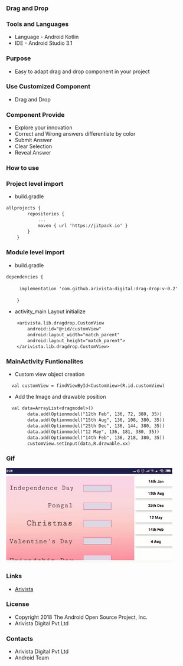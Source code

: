 ### Drag and Drop ###

### Tools and Languages ###

* Language - Android Kotlin
* IDE - Android Studio 3.1

### Purpose ###

* Easy to adapt drag and drop component in your project

### Use Customized Component ###

* Drag and Drop

### Component Provide ###

* Explore your innovation 
* Correct and Wrong answers differentiate by color
* Submit Answer
* Clear Selection
* Reveal Answer

### How to use ###
### Project level import ###

* build.gradle
```
allprojects {
		repositories {
			...
			maven { url 'https://jitpack.io' }
		}
	}
 ```
### Module level import ###

* build.gradle
```
dependencies {

     implementation 'com.github.arivista-digital:drag-drop:v-0.2'
     
	}
 ```
 * activity_main Layout initialize
```
    <arivista.lib.dragdrop.CustomView
        android:id="@+id/customView"
        android:layout_width="match_parent"
        android:layout_height="match_parent">
    </arivista.lib.dragdrop.CustomView>
```
### MainActivity Funtionalites ###

* Custom view object creation
```
  val customView = findViewById<CustomView>(R.id.customView)
```

* Add the Image and drawable position
```
  val data=ArrayList<dragmodel>()
        data.add(Optionmodel("12th Feb", 136, 72, 380, 35))
        data.add(Optionmodel("15th Aug", 136, 108, 380, 35))
        data.add(Optionmodel("25th Dec", 136, 144, 380, 35))
        data.add(Optionmodel("12 May", 136, 181, 380, 35))
        data.add(Optionmodel("14th Feb", 136, 218, 380, 35))
        customView.setInput(data,R.drawable.xx)
```    
### Gif ###
![Alt Text](/app/screenshot/demo.gif)
### Links ###
* [Arivista ](https://www.arivistadigital.org/ "Arivista ")

### License ###

* Copyright 2018 The Android Open Source Project, Inc.
* Arivista Digital Pvt Ltd

### Contacts ###

* Arivista Digital Pvt Ltd
* Android Team
